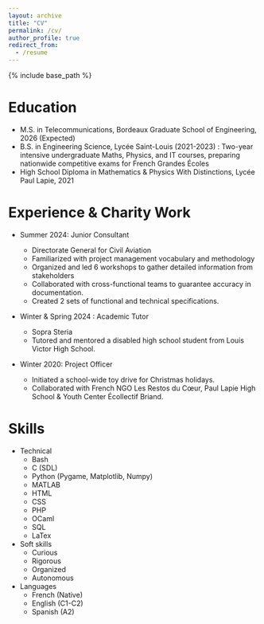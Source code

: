 ```yaml
---
layout: archive
title: "CV"
permalink: /cv/
author_profile: true
redirect_from:
  - /resume
---
```


{% include base_path %}

Education
======
* M.S. in Telecommunications, Bordeaux Graduate School of Engineering, 2026 (Expected)
* B.S. in Engineering Science, Lycée Saint-Louis (2021-2023) : Two-year intensive undergraduate Maths, Physics, and IT courses, preparing nationwide competitive exams for French Grandes Écoles
* High School Diploma in Mathematics & Physics With Distinctions, Lycée Paul Lapie, 2021

Experience & Charity Work
======
* Summer 2024: Junior Consultant
  * Directorate General for Civil Aviation
  * Familiarized with project management vocabulary and methodology
  * Organized and led 6 workshops to gather detailed information from stakeholders
  * Collaborated with cross-functional teams to guarantee accuracy in documentation.
  * Created 2 sets of functional and technical specifications.

* Winter & Spring 2024 : Academic Tutor
  * Sopra Steria
  * Tutored and mentored a disabled high school student from Louis Victor High School.

* Winter 2020: Project Officer
  * Initiated a school-wide toy drive for Christmas holidays.
  * Collaborated with French NGO Les Restos du Cœur, Paul Lapie High School & Youth Center Écollectif Briand.

Skills
======
* Technical
  * Bash
  * C (SDL)
  * Python (Pygame, Matplotlib, Numpy)
  * MATLAB
  * HTML
  * CSS
  * PHP
  * OCaml
  * SQL
  * LaTex
* Soft skills
  * Curious
  * Rigorous
  * Organized
  * Autonomous
* Languages 
  * French (Native)
  * English (C1-C2)
  * Spanish (A2)
